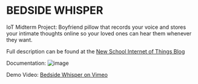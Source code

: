 # BEDSIDE WHISPER

IoT Midterm Project:
Boyfriend pillow that records your voice and stores your intimate thoughts online so your loved ones can hear them whenever they want.

Full description can be found at the [New School Internet of Things Blog](https://iotfall2015.wordpress.com/2015/11/14/iot-midterm-bedside-whisper/)

Documentation: 
![image](https://github.com/jasohdesign/IoT/blob/master/BedsideWhisper_IOTMidterm/documentation1.JPG)

Demo Video:
[Bedside Whisper on Vimeo](https://vimeo.com/145720256)
